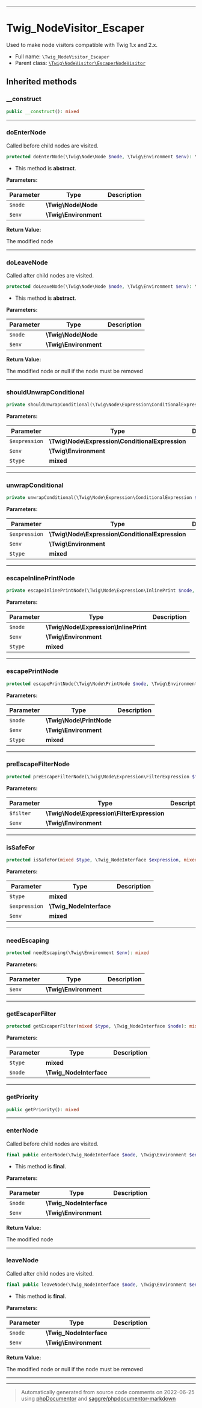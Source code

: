 ***

# Twig_NodeVisitor_Escaper

Used to make node visitors compatible with Twig 1.x and 2.x.



* Full name: `\Twig_NodeVisitor_Escaper`
* Parent class: [`\Twig\NodeVisitor\EscaperNodeVisitor`](./Twig/NodeVisitor/EscaperNodeVisitor.md)






## Inherited methods


### __construct



```php
public __construct(): mixed
```











***

### doEnterNode

Called before child nodes are visited.

```php
protected doEnterNode(\Twig\Node\Node $node, \Twig\Environment $env): \Twig\Node\Node
```




* This method is **abstract**.



**Parameters:**

| Parameter | Type | Description |
|-----------|------|-------------|
| `$node` | **\Twig\Node\Node** |  |
| `$env` | **\Twig\Environment** |  |


**Return Value:**

The modified node



***

### doLeaveNode

Called after child nodes are visited.

```php
protected doLeaveNode(\Twig\Node\Node $node, \Twig\Environment $env): \Twig\Node\Node|false|null
```




* This method is **abstract**.



**Parameters:**

| Parameter | Type | Description |
|-----------|------|-------------|
| `$node` | **\Twig\Node\Node** |  |
| `$env` | **\Twig\Environment** |  |


**Return Value:**

The modified node or null if the node must be removed



***

### shouldUnwrapConditional



```php
private shouldUnwrapConditional(\Twig\Node\Expression\ConditionalExpression $expression, \Twig\Environment $env, mixed $type): mixed
```








**Parameters:**

| Parameter | Type | Description |
|-----------|------|-------------|
| `$expression` | **\Twig\Node\Expression\ConditionalExpression** |  |
| `$env` | **\Twig\Environment** |  |
| `$type` | **mixed** |  |




***

### unwrapConditional



```php
private unwrapConditional(\Twig\Node\Expression\ConditionalExpression $expression, \Twig\Environment $env, mixed $type): mixed
```








**Parameters:**

| Parameter | Type | Description |
|-----------|------|-------------|
| `$expression` | **\Twig\Node\Expression\ConditionalExpression** |  |
| `$env` | **\Twig\Environment** |  |
| `$type` | **mixed** |  |




***

### escapeInlinePrintNode



```php
private escapeInlinePrintNode(\Twig\Node\Expression\InlinePrint $node, \Twig\Environment $env, mixed $type): mixed
```








**Parameters:**

| Parameter | Type | Description |
|-----------|------|-------------|
| `$node` | **\Twig\Node\Expression\InlinePrint** |  |
| `$env` | **\Twig\Environment** |  |
| `$type` | **mixed** |  |




***

### escapePrintNode



```php
protected escapePrintNode(\Twig\Node\PrintNode $node, \Twig\Environment $env, mixed $type): mixed
```








**Parameters:**

| Parameter | Type | Description |
|-----------|------|-------------|
| `$node` | **\Twig\Node\PrintNode** |  |
| `$env` | **\Twig\Environment** |  |
| `$type` | **mixed** |  |




***

### preEscapeFilterNode



```php
protected preEscapeFilterNode(\Twig\Node\Expression\FilterExpression $filter, \Twig\Environment $env): mixed
```








**Parameters:**

| Parameter | Type | Description |
|-----------|------|-------------|
| `$filter` | **\Twig\Node\Expression\FilterExpression** |  |
| `$env` | **\Twig\Environment** |  |




***

### isSafeFor



```php
protected isSafeFor(mixed $type, \Twig_NodeInterface $expression, mixed $env): mixed
```








**Parameters:**

| Parameter | Type | Description |
|-----------|------|-------------|
| `$type` | **mixed** |  |
| `$expression` | **\Twig_NodeInterface** |  |
| `$env` | **mixed** |  |




***

### needEscaping



```php
protected needEscaping(\Twig\Environment $env): mixed
```








**Parameters:**

| Parameter | Type | Description |
|-----------|------|-------------|
| `$env` | **\Twig\Environment** |  |




***

### getEscaperFilter



```php
protected getEscaperFilter(mixed $type, \Twig_NodeInterface $node): mixed
```








**Parameters:**

| Parameter | Type | Description |
|-----------|------|-------------|
| `$type` | **mixed** |  |
| `$node` | **\Twig_NodeInterface** |  |




***

### getPriority



```php
public getPriority(): mixed
```











***

### enterNode

Called before child nodes are visited.

```php
final public enterNode(\Twig_NodeInterface $node, \Twig\Environment $env): \Twig_NodeInterface
```





* This method is **final**.


**Parameters:**

| Parameter | Type | Description |
|-----------|------|-------------|
| `$node` | **\Twig_NodeInterface** |  |
| `$env` | **\Twig\Environment** |  |


**Return Value:**

The modified node



***

### leaveNode

Called after child nodes are visited.

```php
final public leaveNode(\Twig_NodeInterface $node, \Twig\Environment $env): \Twig_NodeInterface|false|null
```





* This method is **final**.


**Parameters:**

| Parameter | Type | Description |
|-----------|------|-------------|
| `$node` | **\Twig_NodeInterface** |  |
| `$env` | **\Twig\Environment** |  |


**Return Value:**

The modified node or null if the node must be removed



***


***
> Automatically generated from source code comments on 2022-06-25 using [phpDocumentor](http://www.phpdoc.org/) and [saggre/phpdocumentor-markdown](https://github.com/Saggre/phpDocumentor-markdown)

